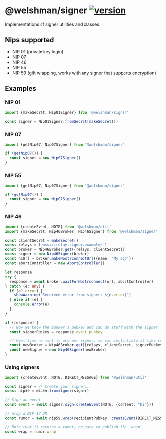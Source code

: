 # @welshman/signer [![version](https://badgen.net/npm/v/@welshman/signer)](https://npmjs.com/package/@welshman/signer)

Implementations of signer utilities and classes.

## Nips supported

- NIP 01 (private key login)
- NIP 07
- NIP 46
- NIP 55
- NIP 59 (gift wrapping, works with any signer that supports encryption)

## Examples

### NIP 01

```typescript
import {makeSecret, Nip01Signer} from '@welshman/signer'

const signer = Nip01Signer.fromSecret(makeSecret())
```

### NIP 07

```typescript
import {getNip07, Nip07Signer} from '@welshman/signer'

if (getNip07()) {
  const signer = new Nip07Signer()
}
```

### NIP 55

```typescript
import {getNip07, Nip07Signer} from '@welshman/signer'

if (getNip07()) {
  const signer = new Nip07Signer()
}
```

### NIP 46

```typescript
import {createEvent, NOTE} from '@welshman/util'
import {makeSecret, Nip46Broker, Nip46Signer} from '@welshman/signer'

const clientSecret = makeSecret()
const relays = ['wss://relay.signer.example/']
const broker = Nip46Broker.get({relays, clientSecret})
const signer = new Nip46Signer(broker)
const ncUrl = broker.makeNostrconnectUrl({name: "My app"})
const abortController = new AbortController()

let response
try {
  response = await broker.waitForNostrconnect(url, abortController)
} catch (e: any) {
  if (e?.error) {
    showWarning(`Received error from signer: ${e.error}`)
  } else if (e) {
    console.error(e)
  }
}

if (response) {
  // Now we know the bunker's pubkey and can do stuff with the signer
  const signerPubkey = response.event.pubkey

  // Next time we want to use our signer, we can instantiate it like so:
  const newBroker = Nip46Broker.get({relays, clientSecret, signerPubkey})
  const newSigner = new Nip46Signer(newBroker)
}
```

### Using signers

```typescript
import {createEvent, NOTE, DIRECT_MESSAGE} from '@welshman/util'

const signer = // Create your signer...
const nip59 = Nip59.fromSigner(signer)

// Sign an event
const event = await signer.sign(createEvent(NOTE, {content: "hi"}))

// Wrap a NIP 17 DM
const rumor = await nip59.wrap(recipientPubkey, createEvent(DIRECT_MESSAGE, {content: "hi"}))

// Note that it returns a rumor; be sure to publish the `wrap`
const wrap = rumor.wrap
```
